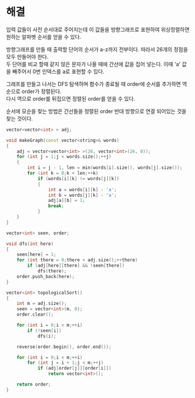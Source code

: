 # 해결 
입력 값들이 사전 순서대로 주어지는데 이 값들을 방향그래프로 표현하여 위상정렬하면 원하는 알파벳 순서를 얻을 수 있다.  

방향그래프를 만들 때 출력할 단어의 순서가 a-z까지 전부이다. 따라서 26개의 정점을 모두 만들어야 한다.  
두 단어를 비교 할때 같지 않은 문자가 나올 때에 간선에 값을 집어 넣는다. 이때 'a' 값을 빼주어서 0번 인덱스를 a로 표현할 수 있다.  

그래프를 만들고 나서는 DFS 탐색하며 함수가 종료될 때 order에 순서를 추가하면 역순으로 order가 정렬된다.  
다시 역으로 order를 뒤집으면 정렬된 order를 얻을 수 있다.  

순서에 모순을 찾는 방법은 간선들을 정렬된 order 반대 방향으로 연결 되어있는 것을 찾는 것이다.  
```c++
vector<vector<int> > adj;

void makeGraph(const vector<string>& words)
{
	adj = vector<vector<int> >(26, vector<int>(26, 0));
	for (int j = 1;j < words.size();++j)
	{
		int i = j - 1, len = min(words[i].size(), words[j].size());
		for (int k = 0;k < len;++k)
			if (words[i][k] != words[j][k])
			{
				int a = words[i][k] - 'a';
				int b = words[j][k] - 'a';
				adj[a][b] = 1;
				break;
			}
	}
}

vector<int> seen, order;

void dfs(int here)
{
	seen[here] = 1;
	for (int there = 0;there < adj.size();++there)
		if (adj[here][there] && !seen[there])
			dfs(there);
	order.push_back(here);
}

vector<int> topologicalSort()
{
	int m = adj.size();
	seen = vector<int>(m, 0);
	order.clear();

	for (int i = 0;i < m;++i)
		if (!seen[i])
			dfs(i);

	reverse(order.begin(), order.end());

	for (int i = 0;i < m;++i)
		for (int j = i + 1;j < m;++j)
			if (adj[order[j]][order[i]])
				return vector<int>();

	return order;
}
```
